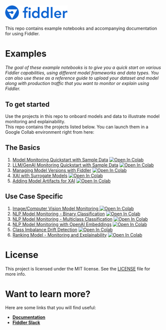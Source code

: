 <a name="getting-started"></a>

<div align="left">
    <img src="quickstart/images/logo.png"
         alt="Image of Fiddler logo" width="200"/>
</div>

<br>
This repo contains example notebooks and accompanying documentation for using Fiddler.

<a name="examples"></a>
# Examples
*The goal of these example notebooks is to give you a quick start on various Fiddler capabilities, using different model frameworks and data types. You can also use these as a reference guide to upload your dataset and model along with production traffic that you want to monitor or explain using Fiddler.*

 ## To get started  
Use the projects in this repo to onboard models and data to illustrate model monitoring and explainability.  
This repo contains the projects listed below. You can launch them in a Google Collab environment right from here:

## The Basics
  1.  [Model Monitoring Quickstart with Sample Data](https://github.com/fiddler-labs/fiddler-examples/blob/main/quickstart/24.7/Fiddler_Quickstart_Simple_Monitoring.ipynb) [![Open In Colab](https://colab.research.google.com/assets/colab-badge.svg)](https://colab.research.google.com/github/fiddler-labs/fiddler-examples/blob/main/quickstart/24.7/Fiddler_Quickstart_Simple_Monitoring.ipynb)
  2.  [LLM/GenAI Monitoring Quickstart with Sample Data](https://github.com/fiddler-labs/fiddler-examples/blob/main/quickstart/24.7/Fiddler_Quickstart_LLM_Chatbot.ipynb) [![Open In Colab](https://colab.research.google.com/assets/colab-badge.svg)](https://colab.research.google.com/github/fiddler-labs/fiddler-examples/blob/main/quickstart/24.7/Fiddler_Quickstart_LLM_Chatbot.ipynb)
  3.  [Managing Model Versions with Fiddler](https://github.com/fiddler-labs/fiddler-examples/blob/main/quickstart/24.7/Fiddler_Quickstart_Model_Versions.ipynb) [![Open In Colab](https://colab.research.google.com/assets/colab-badge.svg)](https://colab.research.google.com/github/fiddler-labs/fiddler-examples/blob/main/quickstart/24.7/Fiddler_Quickstart_Model_Versions.ipynb)
  4.  [XAI with Surrogate Models](https://github.com/fiddler-labs/fiddler-examples/blob/main/quickstart/24.7/Fiddler_Quickstart_Surrogate_XAI.ipynb) [![Open In Colab](https://colab.research.google.com/assets/colab-badge.svg)](https://colab.research.google.com/github/fiddler-labs/fiddler-examples/blob/main/quickstart/24.7/Fiddler_Quickstart_Surrogate_XAI.ipynb)
  5.  [Adding Model Artifacts for XAI](https://github.com/fiddler-labs/fiddler-examples/blob/main/quickstart/24.7/Fiddler_Quickstart_Add_Model_Artifact.ipynb) [![Open In Colab](https://colab.research.google.com/assets/colab-badge.svg)](https://colab.research.google.com/github/fiddler-labs/fiddler-examples/blob/main/quickstart/24.7/Fiddler_Quickstart_Add_Model_Artifact.ipynb)
## Use Case Specific  
  1. [Image/Computer Vision Model Monitoring ](https://github.com/fiddler-labs/fiddler-examples/blob/main/quickstart/24.7/Fiddler_Quickstart_Image_Monitoring.ipynb) [![Open In Colab](https://colab.research.google.com/assets/colab-badge.svg)](https://colab.research.google.com/github/fiddler-labs/fiddler-examples/blob/main/quickstart/24.7/Fiddler_Quickstart_Image_Monitoring.ipynb)
  2. [NLP Model Monitoring - Binary Classification](https://github.com/fiddler-labs/fiddler-examples/blob/main/quickstart/24.7/Fiddler_Quickstart_NLP_Monitoring.ipynb) [![Open In Colab](https://colab.research.google.com/assets/colab-badge.svg)](https://colab.research.google.com/github/fiddler-labs/fiddler-examples/blob/main/quickstart/24.7/Fiddler_Quickstart_NLP_Monitoring.ipynb)
  3. [NLP Model Monitoring - Multiclass Classification](https://github.com/fiddler-labs/fiddler-examples/blob/main/quickstart/24.7/Fiddler_Quickstart_NLP_Multiclass_Monitoring.ipynb) [![Open In Colab](https://colab.research.google.com/assets/colab-badge.svg)](https://colab.research.google.com/github/fiddler-labs/fiddler-examples/blob/main/quickstart/24.7/Fiddler_Quickstart_NLP_Multiclass_Monitoring.ipynb)
  4. [NLP Model Monitoring with OpenAI Embeddings](https://github.com/fiddler-labs/fiddler-examples/blob/main/quickstart/24.7/Fiddler_Quickstart_NLP_OpenAI_Monitoring.ipynb) [![Open In Colab](https://colab.research.google.com/assets/colab-badge.svg)](https://colab.research.google.com/github/fiddler-labs/fiddler-examples/blob/main/quickstart/24.7/Fiddler_Quickstart_NLP_OpenAI_Monitoring.ipynb)
  5. [Class Imbalance Drift Detection](https://github.com/fiddler-labs/fiddler-examples/blob/main/quickstart/24.7/Fiddler_Quickstart_Imbalanced_Data.ipynb) [![Open In Colab](https://colab.research.google.com/assets/colab-badge.svg)](https://colab.research.google.com/github/fiddler-labs/fiddler-examples/blob/main/quickstart/24.7/Fiddler_Quickstart_Imbalanced_Data.ipynb)
  6. [Ranking Model - Monitoring and Explainability](https://github.com/fiddler-labs/fiddler-examples/blob/main/quickstart/24.7/Fiddler_Quickstart_Ranking_Model.ipynb) [![Open In Colab](https://colab.research.google.com/assets/colab-badge.svg)](https://colab.research.google.com/github/fiddler-labs/fiddler-examples/blob/main/quickstart/24.7/Fiddler_Quickstart_Ranking_Model.ipynb)
   
<a name="license"></a>
# License

This project is licensed under the MIT license. See the [LICENSE](https://github.com/fiddler-labs/fiddler-examples/blob/main/LICENSE) file for more info.


<a name="i-want-to-know-more"></a>
# Want to learn more?

Here are some links that you will find useful:
* **[Documentation](https://docs.fiddler.ai/)**
* **[Fiddler Slack](https://www.fiddler.ai/slackinvite)**

